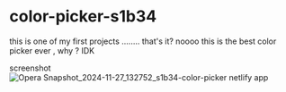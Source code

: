 # color-picker-s1b34
this is one of my first projects ........ that's it?
noooo this is the best color picker ever , why ?  IDK

screenshot
![Opera Snapshot_2024-11-27_132752_s1b34-color-picker netlify app](https://github.com/user-attachments/assets/605eb69b-46ac-475d-9303-21425d29ac4a)
